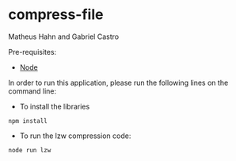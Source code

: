 # compress-file

Matheus Hahn and Gabriel Castro

Pre-requisites: 
* [Node](https://nodejs.org/en/)

In order to run this application, please run the following lines on the command line:

* To install the libraries
```
npm install
```

* To run the lzw compression code:
```
node run lzw
```
